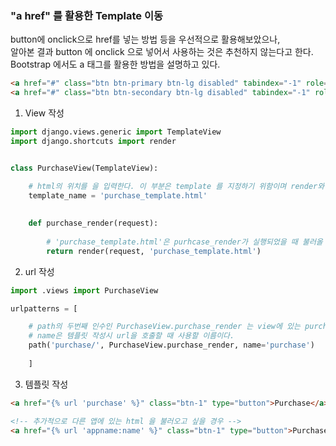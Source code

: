 ### "a href" 를 활용한 Template 이동

button에 onclick으로 href를 넣는 방법 등을 우선적으로 활용해보았으나,  
알아본 결과 button 에 onclick 으로 넣어서 사용하는 것은 추천하지 않는다고 한다.  
Bootstrap 에서도 a 태그를 활용한 방법을 설명하고 있다.

```html
<a href="#" class="btn btn-primary btn-lg disabled" tabindex="-1" role="button" aria-disabled="true">Primary link</a>
<a href="#" class="btn btn-secondary btn-lg disabled" tabindex="-1" role="button" aria-disabled="true">Link</a>
```

1) View 작성
  ```python
  import django.views.generic import TemplateView
  import django.shortcuts import render
  
  
  class PurchaseView(TemplateView):
  
      # html의 위치를 을 입력한다. 이 부분은 template 를 지정하기 위함이며 render와 크게 관련이 없다.
      template_name = 'purchase_template.html'
      
      
      def purchase_render(request):
      
          # 'purchase_template.html'은 purhcase_render가 실행되었을 때 불러올 html 을 입력한다.
          return render(request, 'purchase_template.html')
   ```
  
  
  
2) url 작성
  ```python
  import .views import PurchaseView
  
  urlpatterns = [
  
      # path의 두번째 인수인 PurchaseView.purchase_render 는 view에 있는 purchase_render 함수를 불러온다.
      # name은 템플릿 작성시 url을 호출할 때 사용할 이름이다.
      path('purchase/', PurchaseView.purchase_render, name='purchase')
      
      ]
  ```
  
  
3) 템플릿 작성

  ```html
  <a href="{% url 'purchase' %}" class="btn-1" type="button">Purchase</a>
  
  <!-- 추가적으로 다른 앱에 있는 html 을 불러오고 싶을 경우 -->
  <a href="{% url 'appname:name' %}" class="btn-1" type="button">Purchase</a>
  ```
